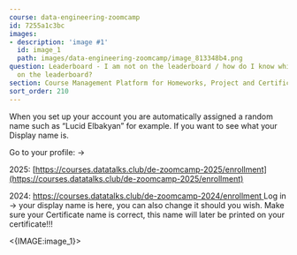 ```yaml
---
course: data-engineering-zoomcamp
id: 7255a1c3bc
images:
- description: 'image #1'
  id: image_1
  path: images/data-engineering-zoomcamp/image_813348b4.png
question: Leaderboard - I am not on the leaderboard / how do I know which one I am
  on the leaderboard?
section: Course Management Platform for Homeworks, Project and Certificate
sort_order: 210
---
```


When you set up your account you are automatically assigned a random name such as “Lucid Elbakyan” for example. If you want to see what your Display name is.

Go to your profile:  →

2025: [https://courses.datatalks.club/de-zoomcamp-2025/enrollment](https://courses.datatalks.club/de-zoomcamp-2025/enrollment)

2024: [https://courses.datatalks.club/de-zoomcamp-2024/enrollment ](https://courses.datatalks.club/de-zoomcamp-2025/enrollment)Log in -> your display name is here, you can also change it should you wish. Make sure your Certificate name is correct, this name will later be printed on your certificate!!!

<{IMAGE:image_1}>

